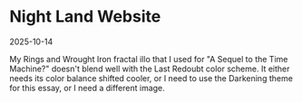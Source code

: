 # Night Land Website

2025-10-14

My Rings and Wrought Iron fractal illo that I used for "A Sequel to the Time Machine?" doesn't blend well with the Last Redoubt color scheme. It either needs its color balance shifted cooler, or I need to use the Darkening theme for this essay, or I need a different image.


